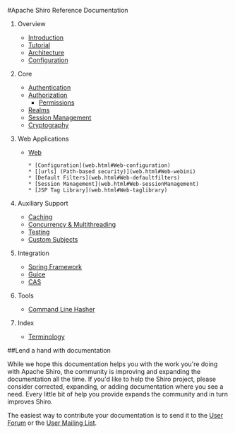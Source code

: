 <a name="Reference-ApacheShiroReferenceDocumentation"></a>
#Apache Shiro Reference Documentation

1. Overview

      * [Introduction](introduction.html)
      * [Tutorial](tutorial.html)
      * [Architecture](architecture.html)
      * [Configuration](configuration.html)

1. Core

    * [Authentication](authentication.html)
    * [Authorization](authorization.html)
        * [Permissions](permissions.html) 
    * [Realms](realm.html)
    * [Session Management](session-management.html)
    * [Cryptography](cryptography.html)

1. Web Applications

    * [Web](web.html)
    
          * [Configuration](web.html#Web-configuration)
          * [[urls] (Path-based security)](web.html#Web-webini)
          * [Default Filters](web.html#Web-defaultfilters)
          * [Session Management](web.html#Web-sessionManagement)
          * [JSP Tag Library](web.html#Web-taglibrary)

1. Auxiliary Support

    * [Caching](caching.html)
    * [Concurrency & Multithreading](concurrency.html)
    * [Testing](testing.html)
    * [Custom Subjects](subject.html)

1. Integration

    * [Spring Framework](spring.html)
    * [Guice](guice.html)
    * [CAS](cas.html)

1. Tools

    * [Command Line Hasher](command-line-hasher.html)

1. Index

    * [Terminology](terminology.html)

##Lend a hand with documentation

While we hope this documentation helps you with the work you're doing with Apache Shiro, the community is improving and expanding the documentation all the time.  If you'd like to help the Shiro project, please consider corrected, expanding, or adding documentation where you see a need. Every little bit of help you provide expands the community and in turn improves Shiro.

The easiest way to contribute your documentation is to send it to the [User Forum](http://shiro-user.582556.n2.nabble.com/) or the [User Mailing List](mailing-lists.html).


<input type="hidden" id="ghEditPage" value="reference.md"></input>
